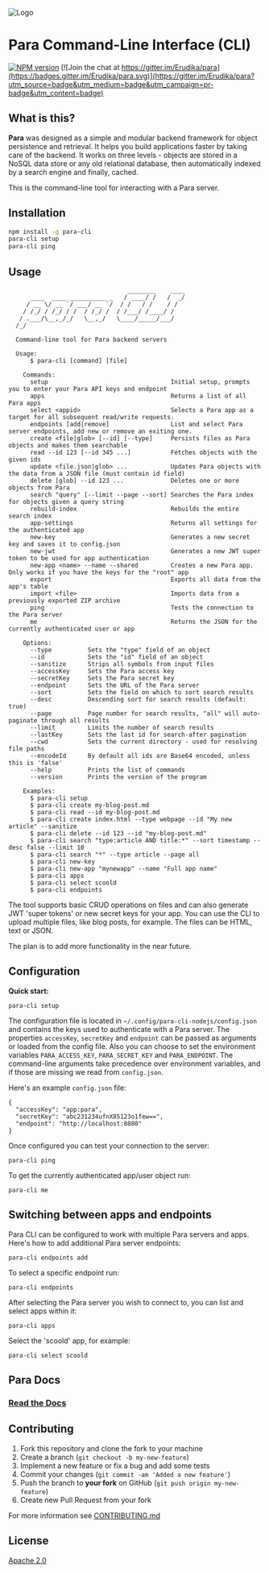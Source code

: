 ![Logo](https://s3-eu-west-1.amazonaws.com/org.paraio/para.png)

# Para Command-Line Interface (CLI)

[![NPM version][npm-image]][npm-url]
[![Join the chat at https://gitter.im/Erudika/para](https://badges.gitter.im/Erudika/para.svg)](https://gitter.im/Erudika/para?utm_source=badge&utm_medium=badge&utm_campaign=pr-badge&utm_content=badge)

## What is this?

**Para** was designed as a simple and modular backend framework for object persistence and retrieval.
It helps you build applications faster by taking care of the backend. It works on three levels -
objects are stored in a NoSQL data store or any old relational database, then automatically indexed
by a search engine and finally, cached.

This is the command-line tool for interacting with a Para server.

## Installation

```sh
npm install -g para-cli
para-cli setup
para-cli ping
```

## Usage

```
                                 ________    ____
      ____  ____ __________ _   / ____/ /   /  _/
     / __ \/ __ `/ ___/ __ `/  / /   / /    / /
    / /_/ / /_/ / /  / /_/ /  / /___/ /____/ /
   / .___/\__,_/_/   \__,_/   \____/_____/___/
  /_/

  Command-line tool for Para backend servers

  Usage:
	  $ para-cli [command] [file]

	Commands:
	  setup                                  Initial setup, prompts you to enter your Para API keys and endpoint
	  apps                                   Returns a list of all Para apps
	  select <appid>                         Selects a Para app as a target for all subsequent read/write requests.
	  endpoints [add|remove]                 List and select Para server endpoints, add new or remove an exiting one.
	  create <file|glob> [--id] [--type]     Persists files as Para objects and makes them searchable
	  read --id 123 [--id 345 ...]           Fetches objects with the given ids
	  update <file.json|glob> ...            Updates Para objects with the data from a JSON file (must contain id field)
	  delete [glob] --id 123 ...             Deletes one or more objects from Para
	  search "query" [--limit --page --sort] Searches the Para index for objects given a query string
	  rebuild-index                          Rebuilds the entire search index
	  app-settings                           Returns all settings for the authenticated app
	  new-key                                Generates a new secret key and saves it to config.json
	  new-jwt                                Generates a new JWT super token to be used for app authentication
	  new-app <name> --name --shared         Creates a new Para app. Only works if you have the keys for the "root" app
	  export                                 Exports all data from the app's table
	  import <file>                          Imports data from a previously exported ZIP archive
	  ping                                   Tests the connection to the Para server
	  me                                     Returns the JSON for the currently authenticated user or app

	Options:
	  --type          Sets the "type" field of an object
	  --id            Sets the "id" field of an object
	  --sanitize      Strips all symbols from input files
	  --accessKey     Sets the Para access key
	  --secretKey     Sets the Para secret key
	  --endpoint      Sets the URL of the Para server
	  --sort          Sets the field on which to sort search results
	  --desc          Descending sort for search results (default: true)
	  --page          Page number for search results, "all" will auto-paginate through all results
	  --limit         Limits the number of search results
	  --lastKey       Sets the last id for search-after pagination
	  --cwd           Sets the current directory - used for resolving file paths
	  --encodeId      By default all ids are Base64 encoded, unless this is 'false'
	  --help          Prints the list of commands
	  --version       Prints the version of the program

	Examples:
	  $ para-cli setup
	  $ para-cli create my-blog-post.md
	  $ para-cli read --id my-blog-post.md
	  $ para-cli create index.html --type webpage --id "My new article" --sanitize
	  $ para-cli delete --id 123 --id "my-blog-post.md"
	  $ para-cli search "type:article AND title:*" --sort timestamp --desc false --limit 10
	  $ para-cli search "*" --type article --page all
	  $ para-cli new-key
	  $ para-cli new-app "mynewapp" --name "Full app name"
	  $ para-cli apps
	  $ para-cli select scoold
	  $ para-cli endpoints

```

The tool supports basic CRUD operations on files and can also generate JWT 'super tokens' or new secret keys for your app.
You can use the CLI to upload multiple files, like blog posts, for example. The files can be HTML, text or JSON.

The plan is to add more functionality in the near future.

## Configuration

**Quick start:**
```
para-cli setup
```

The configuration file is located in `~/.config/para-cli-nodejs/config.json` and contains the keys used to authenticate
with a Para server. The properties `accessKey`, `secretKey` and `endpoint` can be passed as arguments or loaded from the
config file. Also you can choose to set the environment variables `PARA_ACCESS_KEY`, `PARA_SECRET_KEY` and `PARA_ENDPOINT`.
The command-line arguments take precedence over environment variables, and if those are missing we read from `config.json`.

Here's an example `config.json` file:
```
{
  "accessKey": "app:para",
  "secretKey": "abc231234ufnX85123o1few==",
  "endpoint": "http://localhost:8080"
}
```

Once configured you can test your connection to the server:

```
para-cli ping
```

To get the currently authenticated app/user object run:
```
para-cli me
```

## Switching between apps and endpoints

Para CLI can be configured to work with multiple Para servers and apps. Here's how to add additional Para server endpoints:
```
para-cli endpoints add
```
To select a specific endpoint run:
```
para-cli endpoints
```

After selecting the Para server you wish to connect to, you can list and select apps within it:
```
para-cli apps
```
Select the 'scoold' app, for example:
```
para-cli select scoold
```

## Para Docs

### [Read the Docs](https://paraio.org/docs)

## Contributing

1. Fork this repository and clone the fork to your machine
2. Create a branch (`git checkout -b my-new-feature`)
3. Implement a new feature or fix a bug and add some tests
4. Commit your changes (`git commit -am 'Added a new feature'`)
5. Push the branch to **your fork** on GitHub (`git push origin my-new-feature`)
6. Create new Pull Request from your fork

For more information see [CONTRIBUTING.md](https://github.com/Erudika/para/blob/master/CONTRIBUTING.md)

## License
[Apache 2.0](LICENSE)


[npm-image]: https://badge.fury.io/js/para-cli.svg
[npm-url]: https://npmjs.org/package/para-cli
[travis-image]: https://travis-ci.org/Erudika/para-cli.svg?branch=master
[travis-url]: https://travis-ci.org/Erudika/para-cli
[daviddm-image]: https://david-dm.org/Erudika/para-cli.svg?theme=shields.io
[daviddm-url]: https://david-dm.org/Erudika/para-cli
